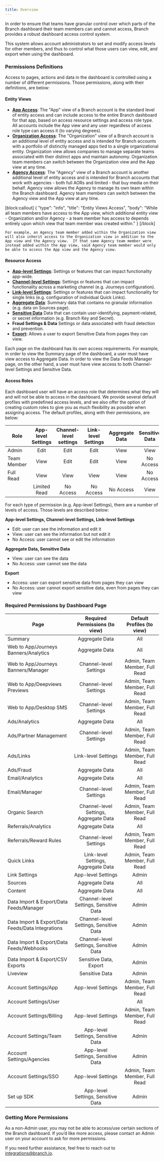 ```yaml
---
title: Overview
---
```

In order to ensure that teams have granular control over which parts of the Branch dashboard their team members can and cannot access, Branch provides a robust dashboard access control system.

This system allows account administrators to set and modify access levels for other members, and thus to control what those users can view, edit, and export when using the dashboard.

### Permissions Definitions

Access to pages, actions and data in the dashboard is controlled using a number of different permissions. Those permissions, along with their definitions, are below:

#### Entity Views

- <notranslate>**[App Access](app-view.md)**</notranslate>: The "App" view of a Branch account is the standard level of entity access and can include access to the entire Branch dashboard for that app, based on access resource settings and access role type. All accounts include the App view and any user regardless of access role type can access it (to varying degrees).
- <notranslate>**[Organization Access](organization-view.md)**</notranslate>: The "Organization" view of a Branch account is an additional level of entity access and is intended for Branch accounts with a portfolio of distinctly managed apps tied to a single organizational entity. Organization view allows companies to manage separate teams associated with their distinct apps and maintain autonomy. Organization team members can switch between the Organization view and the App view at any time.
- <notranslate>**[Agency Access](agency-view.md)**</notranslate>: The "Agency" view of a Branch account is another additional level of entity access and is intended for Branch accounts that work with agencies - both full AORs and limited - that buy media on their behalf. Agency view allows the Agency to manage its own team within the Branch dashboard. Agency team members can switch between the Agency view and the App view at any time.

[block:callout]
{
  "type": "info",
  "title": "Entity Views Access",
  "body": "While all team members have access to the App view, which additional entity view - Organization and/or Agency - a team member has access to depends entirely upon which view that team member was created within."
}
[/block]

    For example, an Agency team member added within the Organization view will also inherit access to the Organization view in addition to the App view and the Agency view.  If that same Agency team member were instead added within the App view, said Agency team member would only be able to access the App view and the Agency view.


#### Resource Access

- <notranslate>**[App-level Settings](app-level-access.md)**</notranslate>: Settings or features that can impact functionality app-wide.
- <notranslate>**[Channel-level Settings](/dashboard/channel-level-access/)**</notranslate>: Settings or features that can impact functionality across a marketing channel (e.g. Journeys configuration).
- <notranslate>**[Link-level Settings](/dashboard/link-level-access/)**</notranslate>: Settings or features that can impact functionality for single links (e.g. configuration of individual Quick Links).
- <notranslate>**[Aggregate Data](/dashboard/aggregate-data-access/)**</notranslate>: Summary data that contains no granular information (e.g. data on Sources page).
- <notranslate>**[Sensitive Data](/dashboard/sensitive-data-access/)**</notranslate> Data that can contain user-identifying, payment-related, or secret information (e.g. Branch Key and Secret).
- <notranslate>**Fraud Settings & Data**</notranslate> Settings or data associated with fraud detection and prevention.
- <notranslate>**[Export](/dashboard/export-access/):**</notranslate> Allows a user to export Sensitive Data from pages they can view.

Each page on the dashboard has its own access requirements. For example, in order to view the Summary page of the dashboard, a user must have view access to Aggregate Data. In order to view the Data Feeds Manager page, on the other hand, a user must have view access to both Channel-level Settings and Sensitive Data.

#### Access Roles

Each dashboard user will have an access role that determines what they will and will not be able to access in the dashboard. We provide several default profiles with predefined access levels, and we also offer the option of creating custom roles to give you as much flexibility as possible when assigning access. The default profiles, along with their permissions, are below:

  | Role | App-level Settings | Channel-level settings | Link-level Settings | Aggregate Data | Sensitive Data | Export
  | --- | :-: | :-: | :-: | :-: | :-: | :-: |
  | <notranslate>Admin</notranslate> | Edit | Edit | Edit | View | View | Access
  | <notranslate>Team Member</notranslate> | View | Edit | Edit | View | No Access | No Access
  | <notranslate>Full Read</notranslate> | View | View | View | View | No Access | No Access
 	| <notranslate>Limited Read</notranslate> | No Access | No Access | No Access | View | No Access | No Access

For each type of permission (e.g. App-level Settings), there are a number of levels of access. Those levels are described below:

<notranslate>**App-level Settings, Channel-level Settings, Link-level Settings**</notranslate>

- <notranslate>Edit:</notranslate> user can see the information and edit it
- <notranslate>View:</notranslate> user can see the information but not edit it
- <notranslate>No Access:</notranslate> user cannot see or edit the information

<notranslate>**Aggregate Data, Sensitive Data**</notranslate>

- <notranslate>View:</notranslate> user can see the data
- <notranslate>No Access:</notranslate> user cannot see the data

<notranslate>**Export**</notranslate>

- <notranslate>Access:</notranslate> user can export sensitive data from pages they can view
- <notranslate>No Access:</notranslate> user cannot export sensitive data, even from pages they can view

### Required Permissions by Dashboard Page

  | Page | Required Permissions (to view) | Default Profiles (to view)
  | --- | :-: | :-:
  | Summary | Aggregate Data | All
  | Web to App/Journeys Banners/Analytics | Aggregate Data | All |
  | Web to App/Journeys Banners/Manager | Channel-level Settings | Admin, Team Member, Full Read |
  | Web to App/Deepviews Previews | Channel-level Settings | Admin, Team Member, Full Read |
  | Web to App/Desktop SMS | Channel-level Settings | Admin, Team Member, Full Read |
  | Ads/Analytics | Aggregate Data | All |
  | Ads/Partner Management | Channel-level Settings | Admin, Team Member, Full Read |
  | Ads/Links | Link-level Settings | Admin, Team Member, Full Read |
  | Ads/Fraud | Aggregate Data | All |
  | Email/Analytics | Aggregate Data | All |
  | Email/Manager | Channel-level Settings | Admin, Team Member, Full Read |
  | Organic Search | Channel-level Settings, Aggregate Data | Admin, Team Member, Full Read |
  | Referrals/Analytics | Aggregate Data | All |
  | Referrals/Reward Rules | Channel-level Settings | Admin, Team Member, Full Read |
  | Quick Links | Link-level Settings, Aggregate Data | Admin, Team Member, Full Read |
  | Link Settings | App-level Settings | Admin |
  | Sources | Aggregate Data | All |
  | Content | Aggregate Data | All |
  | Data Import & Export/Data Feeds/Manager | Channel-level Settings, Sensitive Data | Admin |
  | Data Import & Export/Data Feeds/Data Integrations | Channel-level Settings, Sensitive Data | Admin |
  | Data Import & Export/Data Feeds/Webhooks | Channel-level Settings, Sensitive Data | Admin |
  | Data Import & Export/CSV Exports | Sensitive Data, Export | Admin |
  | Liveview | Sensitive Data | Admin |
  | Account Settings/App | App-level Settings | Admin, Team Member, Full Read |
  | Account Settings/User | | All |
  | Account Settings/Billing | App-level Settings | Admin, Team Member, Full Read |
  | Account Settings/Team | App-level Settings, Sensitive Data | Admin |
  | Account Settings/Agencies | App-level Settings, Sensitive Data | Admin |
  | Account Settings/SSO | App-level Settings | Admin, Team Member, Full Read |
  | Set up SDK | App-level Settings, Sensitive Data | Admin |

### Getting More Permissions

As a non-Admin user, you may not be able to access/use certain sections of the Branch dashboard. If you’d like more access, please contact an Admin user on your account to ask for more permissions.

If you need further assistance, feel free to reach out to integrations@branch.io.

